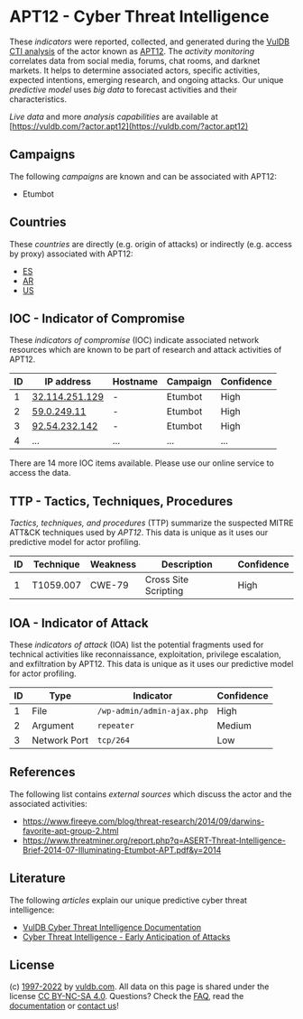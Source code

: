 # APT12 - Cyber Threat Intelligence

These _indicators_ were reported, collected, and generated during the [VulDB CTI analysis](https://vuldb.com/?kb.cti) of the actor known as [APT12](https://vuldb.com/?actor.apt12). The _activity monitoring_ correlates data from social media, forums, chat rooms, and darknet markets. It helps to determine associated actors, specific activities, expected intentions, emerging research, and ongoing attacks. Our unique _predictive model_ uses _big data_ to forecast activities and their characteristics.

_Live data_ and more _analysis capabilities_ are available at [https://vuldb.com/?actor.apt12](https://vuldb.com/?actor.apt12)

## Campaigns

The following _campaigns_ are known and can be associated with APT12:

* Etumbot

## Countries

These _countries_ are directly (e.g. origin of attacks) or indirectly (e.g. access by proxy) associated with APT12:

* [ES](https://vuldb.com/?country.es)
* [AR](https://vuldb.com/?country.ar)
* [US](https://vuldb.com/?country.us)

## IOC - Indicator of Compromise

These _indicators of compromise_ (IOC) indicate associated network resources which are known to be part of research and attack activities of APT12.

ID | IP address | Hostname | Campaign | Confidence
-- | ---------- | -------- | -------- | ----------
1 | [32.114.251.129](https://vuldb.com/?ip.32.114.251.129) | - | Etumbot | High
2 | [59.0.249.11](https://vuldb.com/?ip.59.0.249.11) | - | Etumbot | High
3 | [92.54.232.142](https://vuldb.com/?ip.92.54.232.142) | - | Etumbot | High
4 | ... | ... | ... | ...

There are 14 more IOC items available. Please use our online service to access the data.

## TTP - Tactics, Techniques, Procedures

_Tactics, techniques, and procedures_ (TTP) summarize the suspected MITRE ATT&CK techniques used by _APT12_. This data is unique as it uses our predictive model for actor profiling.

ID | Technique | Weakness | Description | Confidence
-- | --------- | -------- | ----------- | ----------
1 | T1059.007 | CWE-79 | Cross Site Scripting | High

## IOA - Indicator of Attack

These _indicators of attack_ (IOA) list the potential fragments used for technical activities like reconnaissance, exploitation, privilege escalation, and exfiltration by APT12. This data is unique as it uses our predictive model for actor profiling.

ID | Type | Indicator | Confidence
-- | ---- | --------- | ----------
1 | File | `/wp-admin/admin-ajax.php` | High
2 | Argument | `repeater` | Medium
3 | Network Port | `tcp/264` | Low

## References

The following list contains _external sources_ which discuss the actor and the associated activities:

* https://www.fireeye.com/blog/threat-research/2014/09/darwins-favorite-apt-group-2.html
* https://www.threatminer.org/report.php?q=ASERT-Threat-Intelligence-Brief-2014-07-Illuminating-Etumbot-APT.pdf&y=2014

## Literature

The following _articles_ explain our unique predictive cyber threat intelligence:

* [VulDB Cyber Threat Intelligence Documentation](https://vuldb.com/?kb.cti)
* [Cyber Threat Intelligence - Early Anticipation of Attacks](https://www.scip.ch/en/?labs.20201022)

## License

(c) [1997-2022](https://vuldb.com/?kb.changelog) by [vuldb.com](https://vuldb.com/?kb.about). All data on this page is shared under the license [CC BY-NC-SA 4.0](https://creativecommons.org/licenses/by-nc-sa/4.0/). Questions? Check the [FAQ](https://vuldb.com/?kb.faq), read the [documentation](https://vuldb.com/?kb) or [contact us](https://vuldb.com/?contact)!
